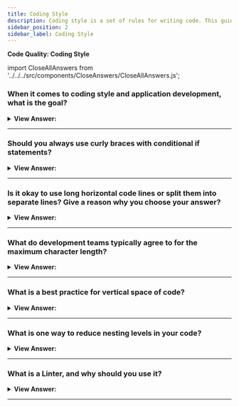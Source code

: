 ```yaml
---
title: Coding Style
description: Coding style is a set of rules for writing code. This guide helps you to understand coding styles.
sidebar_position: 2
sidebar_label: Coding Style
---
```


**Code Quality: Coding Style**

import CloseAllAnswers from '../../../src/components/CloseAnswers/CloseAllAnswers.js';

<CloseAllAnswers />

### When it comes to coding style and application development, what is the goal?

<details>
  <summary><strong>View Answer:</strong></summary>
  <div>
  <div>
  <strong>Interview Response:</strong> The goal is to take a complex task and code it correctly and in a human-readable manner.
</div>

<div></div><br />

:::note
Several code styling guides help programmers reach this goal.
:::

  </div>
</details>

---

### Should you always use curly braces with conditional if statements?

<details>
  <summary><strong>View Answer:</strong></summary>
  <div>
  <div><strong>Interview Response:</strong> Yes, it is a best practice and makes code more readable.
</div><br />
  <div><strong className="codeExample">Code Example:</strong><br /><br />

  <div></div>

```js
// conditional if statement
if (n < 0) {
  alert(`Power ${n} is not supported`);
} else {
  alert(`Power ${n} is supported`);
}
```

  </div>
  </div>
</details>

---

### Is it okay to use long horizontal code lines or split them into separate lines? Give a reason why you choose your answer?

<details>
  <summary><strong>View Answer:</strong></summary>
  <div>
  <div><strong>Interview Response:</strong> Professional JavaScript developers prefer separate lines because they are more readable than not.
</div><br />
  <div><strong className="codeExample">Code Example:</strong> Proper Implementation<br /><br />

  <div></div>

```js
// backtick quotes (`) allow splitting the string into multiple lines
let str = `
  ECMA International's TC39 is a group of JavaScript developers,
  implementers, academics, and more collaborating with the community
  to maintain and evolve the definition of JavaScript.
`;

// Conditional If statement variable conditions split in multiple lines
if (id === 123 && moonPhase === 'Waning Gibbous' && zodiacSign === 'Libra') {
  letTheSorceryBegin();
}
```

  </div>

:::note

A great example would be long paragraphs longer than 120 characters. We can use backticks to handle lines longer than 120 characters.

:::

  </div>
</details>

---

### What do development teams typically agree to for the maximum character length?

<details>
  <summary><strong>View Answer:</strong></summary>
  <div>
  <div><strong>Interview Response:</strong> The maximum length typically agreed upon by dev teams is between 80 to 120 characters.
</div><br />
  <div><strong className="codeExample">Code Example:</strong> Proper Implementation<br /><br />

  <div></div>

```js
// backtick quotes (`) allow splitting the string into multiple lines
let str = `
  ECMA International's TC39 is a group of JavaScript developers,
  implementers, academics, and more collaborating with the community
  to maintain and evolve the definition of JavaScript.
`;
```

  </div>
  </div>
</details>

---

### What is a best practice for vertical space of code?

<details>
  <summary><strong>View Answer:</strong></summary>
  <div>
  <div><strong>Interview Response:</strong> A best practice is to divide each code action by a line space to keep your code readable.
</div><br />
  <div><strong className="codeExample">Code Example:</strong><br /><br />

  <div></div>

```js
function pow(x, n) {
  let result = 1;
  //              <--
  for (let i = 0; i < n; i++) {
    result *= x;
  }
  //              <--
  return result;
}
```

  </div>
  </div>
</details>

---

### What is one way to reduce nesting levels in your code?

<details>
  <summary><strong>View Answer:</strong></summary>
  <div>
  <div><strong>Interview Response:</strong> A great way to reduce nesting levels is handling minimum conditions early. The goal is to reduce nested code blocks that isolate variable access. The benefits of writing code in this fashion are increased readability and faster code because of early conditional error checks. If the code fails early, then it is handled without continuity.<br /><br />
  <strong>Here are some rules of thumb for reducing nesting in your code:</strong><br /><br />
  <ol>
    <li>Keep your conditional blocks brief. Keeping things local improves readability.</li>
    <li>Think about restructuring if your loops and branches are more than two layers deep.</li>
    <li>Consider separating layered logic into distinct functions. For example, you may write a function to handle each item instead of using a double nested loop to cycle through a list of objects containing a list (such as a protocol buffer with repeated fields).</li>
  </ol>
</div><br />
  <div><strong className="codeExample">The two constructs below are identical:</strong><br /><br />

  <div></div>

```js
function pow(x, n) {
  if (n < 0) {
    alert("Negative 'n' not supported");
  } else {
    let result = 1;

    for (let i = 0; i < n; i++) {
      result *= x;
    }

    return result;
  }
}
```

  </div><br />
  <div><strong className="codeExample">This is proper way to avoid nesting:</strong><br /><br />

  <div></div>

```js
function pow(x, n) {
  if (n < 0) {
    alert("Negative 'n' not supported");
    return;
  }

  let result = 1;

  for (let i = 0; i < n; i++) {
    result *= x;
  }

  return result;
}
```

  </div>
  </div>
</details>

---

### What is a Linter, and why should you use it?

<details>
  <summary><strong>View Answer:</strong></summary>
  <div>
  <div><strong>Interview Response:</strong> Linters are tools that can automatically check the style of your code and make improvement suggestions. The great thing about linters is that style-checking can also find bugs, like typos in variable or function names. Because of this feature, using a linter is recommended even if you do not want to stick to one particular code style.
</div>
  </div>
</details>

---
